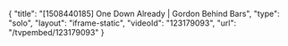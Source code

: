 {
    "title": "[1508440185] One Down Already | Gordon Behind Bars",
    "type": "solo",
    "layout": "iframe-static",
    "videoId": "123179093",
    "url": "\/tvpembed\/123179093"
}
